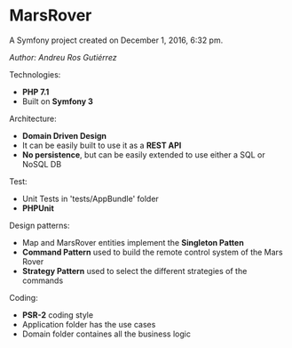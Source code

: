 MarsRover
=========

A Symfony project created on December 1, 2016, 6:32 pm.

<i>Author: Andreu Ros Gutiérrez</i>

Technologies:
<ul>
<li><b>PHP 7.1</b></li>
<li>Built on <b>Symfony 3</b></li>
</ul>
Architecture:
<ul>
<li><b>Domain Driven Design</b></li>
<li>It can be easily built to use it as a <b>REST API</b></li>
<li><b>No persistence</b>, but can be easily extended to use either a SQL or NoSQL DB</li>
</ul>
Test:
<ul>
<li>Unit Tests in 'tests/AppBundle' folder</li>
<li><b>PHPUnit</b></li>
</ul>
Design patterns:
<ul>
<li>Map and MarsRover entities implement the <b>Singleton Patten</b></li>
<li><b>Command Pattern</b> used to build the remote control system of the Mars Rover</li>
<li><b>Strategy Pattern</b> used to select the different strategies of the commands
</ul>
Coding:
<ul>
<li><b>PSR-2</b> coding style</li>
<li>Application folder has the use cases</li>
<li>Domain folder containes all the business logic</li>
</ul>